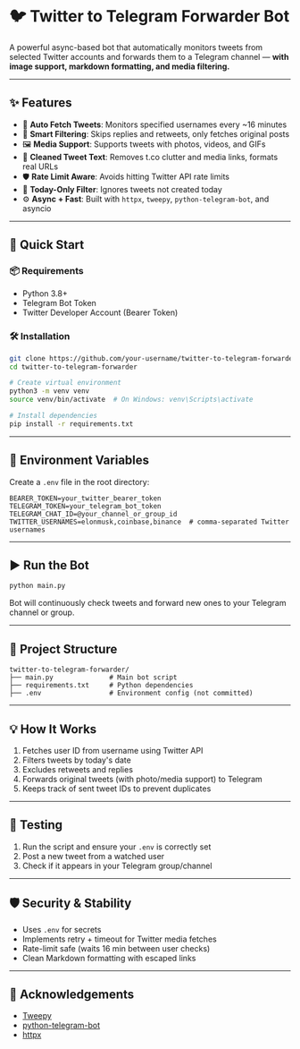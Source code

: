 # 🐦 Twitter to Telegram Forwarder Bot

A powerful async-based bot that automatically monitors tweets from selected Twitter accounts and forwards them to a Telegram channel — **with image support, markdown formatting, and media filtering.**

---

## ✨ Features

- 📡 **Auto Fetch Tweets**: Monitors specified usernames every ~16 minutes
- 🧠 **Smart Filtering**: Skips replies and retweets, only fetches original posts
- 🖼️ **Media Support**: Supports tweets with photos, videos, and GIFs
- 🧹 **Cleaned Tweet Text**: Removes t.co clutter and media links, formats real URLs
- 🛡️ **Rate Limit Aware**: Avoids hitting Twitter API rate limits
- 📆 **Today-Only Filter**: Ignores tweets not created today
- ⚙️ **Async + Fast**: Built with `httpx`, `tweepy`, `python-telegram-bot`, and asyncio

---

## 🚀 Quick Start

### 📦 Requirements

- Python 3.8+
- Telegram Bot Token
- Twitter Developer Account (Bearer Token)

### 🛠️ Installation

```bash
git clone https://github.com/your-username/twitter-to-telegram-forwarder.git
cd twitter-to-telegram-forwarder

# Create virtual environment
python3 -m venv venv
source venv/bin/activate  # On Windows: venv\Scripts\activate

# Install dependencies
pip install -r requirements.txt
```

---

## 🔧 Environment Variables

Create a `.env` file in the root directory:

```env
BEARER_TOKEN=your_twitter_bearer_token
TELEGRAM_TOKEN=your_telegram_bot_token
TELEGRAM_CHAT_ID=@your_channel_or_group_id
TWITTER_USERNAMES=elonmusk,coinbase,binance  # comma-separated Twitter usernames
```

---

## ▶️ Run the Bot

```bash
python main.py
```

Bot will continuously check tweets and forward new ones to your Telegram channel or group.

---

## 📁 Project Structure

```
twitter-to-telegram-forwarder/
├── main.py              # Main bot script
├── requirements.txt     # Python dependencies
├── .env                 # Environment config (not committed)
```

---

## 💡 How It Works

1. Fetches user ID from username using Twitter API
2. Filters tweets by today's date
3. Excludes retweets and replies
4. Forwards original tweets (with photo/media support) to Telegram
5. Keeps track of sent tweet IDs to prevent duplicates

---

## 🧪 Testing

1. Run the script and ensure your `.env` is correctly set
2. Post a new tweet from a watched user
3. Check if it appears in your Telegram group/channel

---

## 🛡️ Security & Stability

- Uses `.env` for secrets
- Implements retry + timeout for Twitter media fetches
- Rate-limit safe (waits 16 min between user checks)
- Clean Markdown formatting with escaped links

---

## 🙏 Acknowledgements

- [Tweepy](https://github.com/tweepy/tweepy)
- [python-telegram-bot](https://github.com/python-telegram-bot/python-telegram-bot)
- [httpx](https://www.python-httpx.org/)
